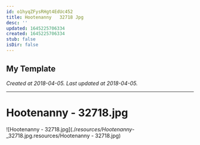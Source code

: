 ```yaml
---
id: o1hyqZFysRHgt4EdUc452
title: Hootenanny   32718 Jpg
desc: ''
updated: 1645225706334
created: 1645225706334
stub: false
isDir: false
---
```

My Template
---

_Created at 2018-04-05._
_Last updated at 2018-04-05._




---

# Hootenanny - 32718.jpg


![Hootenanny - 32718.jpg](./_resources/Hootenanny_-_32718.jpg.resources/Hootenanny - 32718.jpg)

